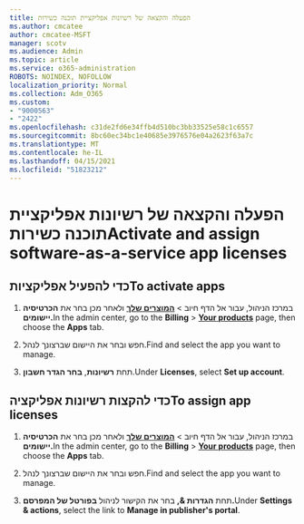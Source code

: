 ```yaml
---
title: הפעלה והקצאה של רשיונות אפליקציית תוכנה כשירות
ms.author: cmcatee
author: cmcatee-MSFT
manager: scotv
ms.audience: Admin
ms.topic: article
ms.service: o365-administration
ROBOTS: NOINDEX, NOFOLLOW
localization_priority: Normal
ms.collection: Adm_O365
ms.custom:
- "9000563"
- "2422"
ms.openlocfilehash: c31de2fd6e34ffb4d510bc3bb33525e58c1c6557
ms.sourcegitcommit: 8bc60ec34bc1e40685e3976576e04a2623f63a7c
ms.translationtype: MT
ms.contentlocale: he-IL
ms.lasthandoff: 04/15/2021
ms.locfileid: "51823212"
---
```

# <a name="activate-and-assign-software-as-a-service-app-licenses"></a><span data-ttu-id="f652e-102">הפעלה והקצאה של רשיונות אפליקציית תוכנה כשירות</span><span class="sxs-lookup"><span data-stu-id="f652e-102">Activate and assign software-as-a-service app licenses</span></span> 

## <a name="to-activate-apps"></a><span data-ttu-id="f652e-103">כדי להפעיל אפליקציות</span><span class="sxs-lookup"><span data-stu-id="f652e-103">To activate apps</span></span>

1. <span data-ttu-id="f652e-104">במרכז הניהול, עבור אל הדף חיוב  >  **[המוצרים שלך](https://go.microsoft.com/fwlink/p/?linkid=842054)** ולאחר מכן בחר את **הכרטיסיה יישומים.**</span><span class="sxs-lookup"><span data-stu-id="f652e-104">In the admin center, go to the **Billing** > **[Your products](https://go.microsoft.com/fwlink/p/?linkid=842054)** page, then choose the **Apps** tab.</span></span>

2. <span data-ttu-id="f652e-105">חפש ובחר את היישום שברצונך לנהל.</span><span class="sxs-lookup"><span data-stu-id="f652e-105">Find and select the app you want to manage.</span></span>

3. <span data-ttu-id="f652e-106">תחת **רשיונות**, **בחר הגדר חשבון**.</span><span class="sxs-lookup"><span data-stu-id="f652e-106">Under **Licenses**, select **Set up account**.</span></span>  

## <a name="to-assign-app-licenses"></a><span data-ttu-id="f652e-107">כדי להקצות רשיונות אפליקציה</span><span class="sxs-lookup"><span data-stu-id="f652e-107">To assign app licenses</span></span>

1. <span data-ttu-id="f652e-108">במרכז הניהול, עבור אל הדף חיוב  >  **[המוצרים שלך](https://go.microsoft.com/fwlink/p/?linkid=842054)** ולאחר מכן בחר את **הכרטיסיה יישומים.**</span><span class="sxs-lookup"><span data-stu-id="f652e-108">In the admin center, go to the **Billing** > **[Your products](https://go.microsoft.com/fwlink/p/?linkid=842054)** page, then choose the **Apps** tab.</span></span>

2. <span data-ttu-id="f652e-109">חפש ובחר את היישום שברצונך לנהל.</span><span class="sxs-lookup"><span data-stu-id="f652e-109">Find and select the app you want to manage.</span></span>  

3. <span data-ttu-id="f652e-110">תחת **הגדרות &,** בחר את הקישור לניהול **בפורטל של המפרסם.**</span><span class="sxs-lookup"><span data-stu-id="f652e-110">Under **Settings & actions**, select the link to **Manage in publisher's portal**.</span></span>